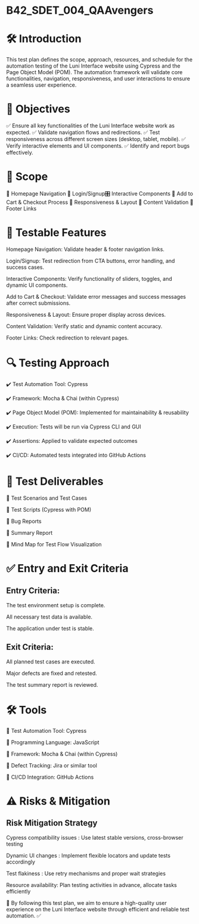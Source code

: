 # B42_SDET_004_QAAvengers

# 🛠️ Introduction

This test plan defines the scope, approach, resources, and schedule for the automation testing of the Luni Interface website using Cypress and the Page Object Model (POM). The automation framework will validate core functionalities, navigation, responsiveness, and user interactions to ensure a seamless user experience.

# 🎯 Objectives

✅ Ensure all key functionalities of the Luni Interface website work as expected.
✅ Validate navigation flows and redirections.
✅ Test responsiveness across different screen sizes (desktop, tablet, mobile).
✅ Verify interactive elements and UI components.
✅ Identify and report bugs effectively.


# 📌 Scope

🚀 Homepage Navigation
🔐 Login/Signup🎛 Interactive Components
🛒 Add to Cart & Checkout Process
📱 Responsiveness & Layout
📝 Content Validation
🔗 Footer Links


# 📝 Testable Features

Homepage Navigation: Validate header & footer navigation links.


Login/Signup: Test redirection from CTA buttons, error handling, and success cases.


Interactive Components: Verify functionality of sliders, toggles, and dynamic UI components.


Add to Cart & Checkout: Validate error messages and success messages after correct submissions.


Responsiveness & Layout: Ensure proper display across devices.


Content Validation: Verify static and dynamic content accuracy.


Footer Links: Check redirection to relevant pages.


# 🔍 Testing Approach

✔️ Test Automation Tool: Cypress

✔️ Framework: Mocha & Chai (within Cypress)

✔️ Page Object Model (POM): Implemented for maintainability & reusability

✔️ Execution: Tests will be run via Cypress CLI and GUI

✔️ Assertions: Applied to validate expected outcomes

✔️ CI/CD: Automated tests integrated into GitHub Actions


# 📑 Test Deliverables

📌 Test Scenarios and Test Cases

📌 Test Scripts (Cypress with POM)

📌 Bug Reports

📌 Summary Report

📌 Mind Map for Test Flow Visualization

# ✅ Entry and Exit Criteria

## Entry Criteria:

The test environment setup is complete.

All necessary test data is available.

The application under test is stable.

## Exit Criteria:

All planned test cases are executed.

Major defects are fixed and retested.

The test summary report is reviewed.

# 🛠️ Tools

🔹 Test Automation Tool: Cypress

🔹 Programming Language: JavaScript

🔹 Framework: Mocha & Chai (within Cypress)

🔹 Defect Tracking: Jira or similar tool

🔹 CI/CD Integration: GitHub Actions

# ⚠️ Risks & Mitigation

## Risk                                              Mitigation Strategy

Cypress compatibility issues :         Use latest stable versions, cross-browser testing

Dynamic UI changes :                   Implement flexible locators and update tests accordingly

Test flakiness :                       Use retry mechanisms and proper wait strategies

Resource availability:                 Plan testing activities in advance, allocate tasks efficiently

🚀 By following this test plan, we aim to ensure a high-quality user experience on the Luni Interface website through efficient and reliable test automation. ✅

